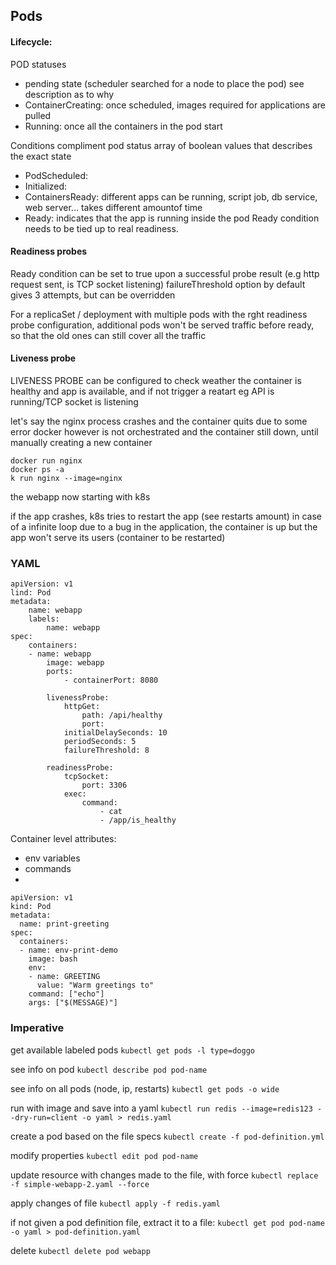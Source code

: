 ## Pods

#### Lifecycle:
POD statuses

* pending state (scheduler searched for a node to place the pod) see description as to why
* ContainerCreating: once scheduled, images required for applications are pulled
* Running: once all the containers in the pod start

Conditions compliment pod status
array of boolean values that describes the exact state

- PodScheduled:
- Initialized:
- ContainersReady: different apps can be running, script job, db service, web server... takes different amountof time
- Ready: indicates that the app is running inside the pod
  Ready condition needs to be tied up to real readiness.

#### Readiness probes
Ready condition can be set to true upon a successful probe result (e.g http request sent, is TCP socket listening)
failureThreshold option by default gives 3 attempts, but can be overridden

For a replicaSet / deployment with multiple pods
with the rght readiness probe configuration, additional pods won't be served traffic before ready, so that the old ones can still cover all the traffic

#### Liveness probe
LIVENESS PROBE can be configured to check weather the container is healthy and app is available, and if not trigger a reatart
eg API is running/TCP socket is listening

let's say the nginx process crashes and the container quits due to some error
docker however is not orchestrated and the container still down, until manually creating a new container
```angular2html
docker run nginx
docker ps -a
k run nginx --image=nginx
```

the webapp now starting with k8s

if the app crashes, k8s tries to restart the app (see restarts amount)
in case of a infinite loop due to a bug in the application, the container is up but the app won't serve its users (container to be restarted)

### YAML

```angular2html
apiVersion: v1
lind: Pod
metadata:
	name: webapp
	labels:
		name: webapp
spec:
	containers:
	- name: webapp
		image: webapp
		ports:
			- containerPort: 8080

		livenessProbe:
			httpGet:
				path: /api/healthy
				port: 
			initialDelaySeconds: 10
			periodSeconds: 5
			failureThreshold: 8	
	
		readinessProbe:		
			tcpSocket:
				port: 3306	
			exec:
				command:
					- cat
					- /app/is_healthy	
```

Container level attributes:
* env variables
* commands
* 
```angular2html
apiVersion: v1
kind: Pod
metadata:
  name: print-greeting
spec:
  containers:
  - name: env-print-demo
    image: bash
    env:
    - name: GREETING
      value: "Warm greetings to"
    command: ["echo"]
    args: ["$(MESSAGE)"]
```


### Imperative

get available labeled pods
`kubectl get pods -l type=doggo`

see info on pod
`kubectl describe pod pod-name`

see info on all pods (node, ip, restarts)
`kubectl get pods -o wide`

run with image and save into a yaml
`kubectl run redis --image=redis123 --dry-run=client -o yaml > redis.yaml`

create a pod based on the file specs
`kubectl create -f pod-definition.yml`

modify properties
`kubectl edit pod pod-name`

update resource with changes made to the file, with force
`kubectl replace -f simple-webapp-2.yaml --force`

apply changes of file
`kubectl apply -f redis.yaml`

if not given a pod definition file, extract it to a file:
`kubectl get pod pod-name -o yaml > pod-definition.yaml`

delete
`kubectl delete pod webapp`
